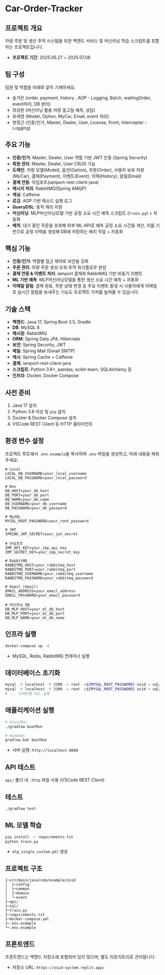 # Car-Order-Tracker

## 프로젝트 개요

차량 주문 및 생산 추적 시스템을 위한 백엔드 서비스 및 머신러닝 학습 스크립트를 포함하는 프로젝트입니다.

* **프로젝트 기간**: 2025.05.27 \~ 2025.07.08

## 팀 구성

팀원 및 역할을 아래와 같이 기재하세요.

* 송가은 (order, payment, history , AOP - Logging, Batch, waitingOrder, event처리, DB 분리)
* 최성원 (머신러닝 활용 차량 출고일 예측, 상담)
* 유세영 (Model, Option, MyCar, Email, event 처리)
* 현정근 (인증/인가, Master, Dealer, User, License, Front, Intercepter - Logging)


## 주요 기능

* **인증/인가**: Master, Dealer, User 역할 기반 JWT 인증 (Spring Security)
* **회원 관리**: Master, Dealer, User CRUD 기능
* **도메인**: 차량 모델(Model), 옵션(Option), 주문(Order), 사용자 보유 차량(MyCar), 결제(Payment), 이벤트(Event), 이력(History), 알림(Email)
* **결제 연동**: 아임포트(iamport-rest-client-java)
* **메시지 처리**: RabbitMQ(Spring AMQP)
* **캐싱**: Caffeine
* **로깅**: AOP 기반 메소드 실행 로그
* **QueryDSL**: 동적 쿼리 지원
* **머신러닝**: MLP머신러닝모델 기반 공정 소요 시간 예측 스크립트 (`train.py`) + 자동화
* **배치**: 대기 중인 주문을 조회해 외부 ML API로 예측 공정 소요 시간을 계산, 이를 기반으로 공정 이력을 생성해 DB에 저장하는 배치 작업 + 자동화


## 핵심 기능

* **인증/인가**: 역할별 접근 제어로 보안을 강화
* **주문 관리**: 차량 주문 생성·조회·추적 워크플로우 완성
* **결제 연동 & 이벤트 처리**: iamport 결제와 RabbitMQ 기반 비동기 이벤트
* **ML 기반 예측**: MLP머신러닝모델을 통한 생산 소요 시간 예측 + 자동화
* **이메일 알림**: 결제 완료, 주문 상태 변경 등 주요 이벤트 발생 시 사용자에게 이메일로 실시간 알림을 보내주는 기능도 프로젝트 가치를 높여줄 수 있습니다.


## 기술 스택

* **백엔드**: Java 17, Spring Boot 3.5, Gradle
* **DB**: MySQL 8
* **메시징**: RabbitMQ
* **ORM**: Spring Data JPA, Hibernate
* **보안**: Spring Security, JWT
* **메일**: Spring Mail (Gmail SMTP)
* **캐시**: Spring Cache + Caffeine
* **결제**: iamport-rest-client-java
* **스크립트**: Python 3.8+, pandas, scikit-learn, SQLAlchemy 등
* **인프라**: Docker, Docker Compose

## 사전 준비

1. Java 17 설치
2. Python 3.8 이상 및 `pip` 설치
3. Docker & Docker Compose 설치
4. VSCode REST Client 등 HTTP 클라이언트

## 환경 변수 설정

프로젝트 루트에서 `.env.example`을 복사하여 `.env` 파일을 생성하고, 아래 내용을 채워주세요:

```dotenv
# Local
LOCAL_DB_USERNAME=your_local_username
LOCAL_DB_PASSWORD=your_local_password

# Dev
DB_HOST=your_db_host
DB_PORT=your_db_port
DB_NAME=your_db_name
DB_USERNAME=your_db_username
DB_PASSWORD=your_db_password

# MySQL
MYSQL_ROOT_PASSWORD=your_root_password

# JWT
SPRING_JWT_SECRET=your_jwt_secret

# 아임포트
IMP_API_KEY=your_imp_api_key
IMP_SECRET_KEY=your_imp_secret_key

# RabbitMQ
RABBITMQ_HOST=your_rabbitmq_host
RABBITMQ_PORT=your_rabbitmq_port
RABBITMQ_USERNAME=your_rabbitmq_username
RABBITMQ_PASSWORD=your_rabbitmq_password

# Email (Gmail)
EMAIL_ADDRESS=your_email_address
EMAIL_PASSWORD=your_email_password

# 머신러닝 DB
DB_MLP_HOST=your_ml_db_host
DB_MLP_PORT=your_ml_db_port
DB_MLP_NAME=your_ml_db_name
```

## 인프라 실행

```bash
docker-compose up -d
```

* MySQL, Redis, RabbitMQ 컨테이너 실행

## 데이터베이스 초기화

```bash
mysql -h localhost -P 3308 -u root -p${MYSQL_ROOT_PASSWORD} osid < sql/master.sql
mysql -h localhost -P 3308 -u root -p${MYSQL_ROOT_PASSWORD} osid < sql/dealer.sql
# ... 도메인별 SQL 실행
```

## 애플리케이션 실행

```bash
# Unix/Mac
./gradlew bootRun

# Windows
gradlew.bat bootRun
```

* 서버 실행: `http://localhost:8080`

## API 테스트

`api/` 폴더 내 `.http` 파일 사용 (VSCode REST Client)

## 테스트

```bash
./gradlew test
```

## ML 모델 학습

```bash
pip install -r requirements.txt
python train.py
```

* `mlp_single_custom.pkl` 생성

## 프로젝트 구조

```text
├─src/main/java/com/example/osid
│  ├─config
│  ├─common
│  ├─domain
│  └─event
├─api/
├─sql/
├─train.py
├─requirements.txt
├─docker-compose.yml
├─.env.example
└─.env.example
```

## 프론트엔드

프론트엔드는 백엔드 저장소에 포함되어 있지 않으며, 별도 리포지토리로 관리됩니다.

* 저장소 URL: `https://osid-system.replit.app/`

